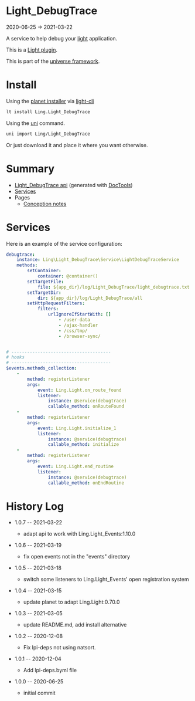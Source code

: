 Light_DebugTrace
===========
2020-06-25 -> 2021-03-22



A service to help debug your [light](https://github.com/lingtalfi/Light) application.


This is a [Light plugin](https://github.com/lingtalfi/Light/blob/master/doc/pages/plugin.md).

This is part of the [universe framework](https://github.com/karayabin/universe-snapshot).


Install
==========
Using the [planet installer](https://github.com/lingtalfi/Light_PlanetInstaller) via [light-cli](https://github.com/lingtalfi/Light_Cli)
```bash
lt install Ling.Light_DebugTrace
```

Using the [uni](https://github.com/lingtalfi/universe-naive-importer) command.
```bash
uni import Ling/Light_DebugTrace
```

Or just download it and place it where you want otherwise.






Summary
===========
- [Light_DebugTrace api](https://github.com/lingtalfi/Light_DebugTrace/blob/master/doc/api/Ling/Light_DebugTrace.md) (generated with [DocTools](https://github.com/lingtalfi/DocTools))
- [Services](#services)
- Pages
    - [Conception notes](https://github.com/lingtalfi/Light_DebugTrace/blob/master/doc/pages/conception-notes.md)






Services
=========


Here is an example of the service configuration:

```yaml
debugtrace:
    instance: Ling\Light_DebugTrace\Service\LightDebugTraceService
    methods:
        setContainer:
            container: @container()
        setTargetFile:
            file: ${app_dir}/log/Light_DebugTrace/light_debugtrace.txt
        setTargetDir:
            dir: ${app_dir}/log/Light_DebugTrace/all
        setHttpRequestFilters:
            filters:
                urlIgnoreIfStartWith: []
                    - /user-data
                    - /ajax-handler
                    - /css/tmp/
                    - /browser-sync/


# --------------------------------------
# hooks
# --------------------------------------
$events.methods_collection:
    -
        method: registerListener
        args:
            event: Ling.Light.on_route_found
            listener:
                instance: @service(debugtrace)
                callable_method: onRouteFound
    -
        method: registerListener
        args:
            event: Ling.Light.initialize_1
            listener:
                instance: @service(debugtrace)
                callable_method: initialize
    -
        method: registerListener
        args:
            event: Ling.Light.end_routine
            listener:
                instance: @service(debugtrace)
                callable_method: onEndRoutine


```



History Log
=============

- 1.0.7 -- 2021-03-22

    - adapt api to work with Ling.Light_Events:1.10.0
  
- 1.0.6 -- 2021-03-19

    - fix open events not in the "events" directory
  
- 1.0.5 -- 2021-03-18

    - switch some listeners to Ling.Light_Events' open registration system
  
- 1.0.4 -- 2021-03-15

    - update planet to adapt Ling.Light:0.70.0

- 1.0.3 -- 2021-03-05

    - update README.md, add install alternative

- 1.0.2 -- 2020-12-08

    - Fix lpi-deps not using natsort.

- 1.0.1 -- 2020-12-04

    - Add lpi-deps.byml file

- 1.0.0 -- 2020-06-25

    - initial commit